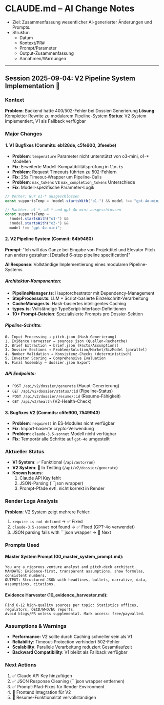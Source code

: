 # CLAUDE.md – AI Change Notes

- Ziel: Zusammenfassung wesentlicher AI-generierter Änderungen und Prompts.
- Struktur:
  - Datum
  - Kontext/PR#
  - Prompt/Parameter
  - Output-Zusammenfassung
  - Annahmen/Warnungen

---

## Session 2025-09-04: V2 Pipeline System Implementation 🚀

### Kontext

**Problem**: Backend hatte 400/502-Fehler bei Dossier-Generierung
**Lösung**: Kompletter Rewrite zu modularem Pipeline-System
**Status**: V2 System implementiert, V1 als Fallback verfügbar

### Major Changes

#### 1. V1 Bugfixes (Commits: eb128de, c5fe900, 3feeebe)

- **Problem**: `temperature` Parameter nicht unterstützt von o3-mini, o1-\* Modellen
- **Fix**: Erweiterte Modell-Kompatibilitätsprüfung in `llm.ts`
- **Problem**: Request Timeouts führten zu 502-Fehlern
- **Fix**: 25s Timeout-Wrapper um Pipeline-Calls
- **Problem**: `max_tokens` vs `max_completion_tokens` Unterschiede
- **Fix**: Modell-spezifische Parameter-Logik

```typescript
// Vorher: Nur o1-* ausgeschlossen
const supportsTemp = !model.startsWith("o1-") && model !== "gpt-4o-mini";

// Nachher: o1-*, o3-* und gpt-4o-mini ausgeschlossen
const supportsTemp =
  !model.startsWith("o1-") &&
  !model.startsWith("o3-") &&
  model !== "gpt-4o-mini";
```

#### 2. V2 Pipeline System (Commit: 64b9460)

**Prompt**: "Ich will das Ganze bei Eingabe von Projekttitel und Elevator Pitch nun anders gestalten: [Detailed 6-step pipeline specification]"

**AI Response**: Vollständige Implementierung eines modularen Pipeline-Systems

##### Architektur-Komponenten:

- **PipelineManager.ts**: Hauptorchestrator mit Dependency-Management
- **StepProcessor.ts**: LLM + Script-basierte Einzelschritt-Verarbeitung
- **CacheManager.ts**: Hash-basiertes intelligentes Caching
- **types.ts**: Vollständige TypeScript-Interface-Definitionen
- **10+ Prompt-Dateien**: Spezialisierte Prompts pro Dossier-Sektion

##### Pipeline-Schritte:

```
0. Input Processing → pitch.json (Hash-Generierung)
1. Evidence Harvester → sources.json (Quellen-Recherche)
2. Brief Extraction → brief.json (Facts/Assumptions)
3. Dossier Sections → Problem/Solution/Market/BizModel (parallel)
4. Number Validation → Konsistenz-Checks (deterministisch)
5. Investor Scoring → Comprehensive Evaluation
6. Final Assembly → dossier.json Export
```

##### API Endpoints:

- `POST /api/v2/dossier/generate` (Haupt-Generierung)
- `GET /api/v2/dossier/status/:id` (Pipeline-Status)
- `POST /api/v2/dossier/resume/:id` (Resume-Fähigkeit)
- `GET /api/v2/health` (V2-Health-Check)

#### 3. Bugfixes V2 (Commits: c5fe900, 7549943)

- **Problem**: `require()` in ES-Modules nicht verfügbar
- **Fix**: Import-basierte crypto-Verwendung
- **Problem**: `claude-3.5-sonnet` Modell nicht verfügbar
- **Fix**: Temporär alle Schritte auf `gpt-4o` umgestellt

### Aktueller Status

- **V1 System**: ✅ Funktional (`/api/auto/run`)
- **V2 System**: 🔄 In Testing (`/api/v2/dossier/generate`)
- **Known Issues**:
  1. Claude API Key fehlt
  2. JSON-Parsing (```json wrapper)
  3. Prompt-Pfade evtl. nicht korrekt in Render

### Render Logs Analysis

**Problem**: V2 System zeigt mehrere Fehler:

1. `require is not defined` → ✅ Fixed
2. `claude-3.5-sonnet` not found → ✅ Fixed (GPT-4o verwendet)
3. JSON parsing fails with ```json wrapper → 🔄 Next

### Prompts Used

#### Master System Prompt (00_master_system_prompt.md):

```
You are a rigorous venture analyst and pitch-deck architect.
MANDATE: Evidence-first, transparent assumptions, show formulas, consistent numbers.
OUTPUT: Structured JSON with headlines, bullets, narrative, data, assumptions, citations.
```

#### Evidence Harvester (10_evidence_harvester.md):

```
Find 6-12 high-quality sources per topic: Statistics offices, regulators, OECD/WHO/EU reports.
Avoid blogs/PR unless supplemental. Mark access: free/paywalled.
```

### Assumptions & Warnings

- **Performance**: V2 sollte durch Caching schneller sein als V1
- **Reliability**: Timeout-Protection verhindert 502-Fehler
- **Scalability**: Parallele Verarbeitung reduziert Gesamtlaufzeit
- **Backward Compatibility**: V1 bleibt als Fallback verfügbar

### Next Actions

1. ✅ Claude API Key hinzufügen
2. ✅ JSON Response Cleaning (```json wrapper entfernen)
3. ✅ Prompt-Pfad-Fixes für Render Environment
4. 🔄 Frontend Integration für V2
5. 🔄 Resume-Funktionalität vervollständigen
